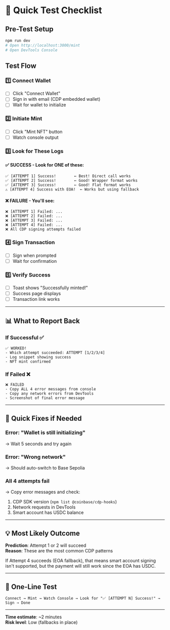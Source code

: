 # 🚀 Quick Test Checklist

## Pre-Test Setup
```bash
npm run dev
# Open http://localhost:3000/mint
# Open DevTools Console
```

## Test Flow

### 1️⃣ Connect Wallet
- [ ] Click "Connect Wallet"
- [ ] Sign in with email (CDP embedded wallet)
- [ ] Wait for wallet to initialize

### 2️⃣ Initiate Mint
- [ ] Click "Mint NFT" button
- [ ] Watch console output

### 3️⃣ Look for These Logs

#### ✅ SUCCESS - Look for ONE of these:
```
✅ [ATTEMPT 1] Success!        ← Best! Direct call works
✅ [ATTEMPT 2] Success!        ← Good! Wrapper format works
✅ [ATTEMPT 3] Success!        ← Good! Flat format works
⚠️ [ATTEMPT 4] Success with EOA!  ← Works but using fallback
```

#### ❌ FAILURE - You'll see:
```
❌ [ATTEMPT 1] Failed: ...
❌ [ATTEMPT 2] Failed: ...
❌ [ATTEMPT 3] Failed: ...
❌ [ATTEMPT 4] Failed: ...
❌ All CDP signing attempts failed
```

### 4️⃣ Sign Transaction
- [ ] Sign when prompted
- [ ] Wait for confirmation

### 5️⃣ Verify Success
- [ ] Toast shows "Successfully minted!"
- [ ] Success page displays
- [ ] Transaction link works

---

## 📊 What to Report Back

### If Successful ✅
```
✅ WORKED!
- Which attempt succeeded: ATTEMPT [1/2/3/4]
- Log snippet showing success
- NFT mint confirmed
```

### If Failed ❌
```
❌ FAILED
- Copy ALL 4 error messages from console
- Copy any network errors from DevTools
- Screenshot of final error message
```

---

## 🔧 Quick Fixes if Needed

### Error: "Wallet is still initializing"
→ Wait 5 seconds and try again

### Error: "Wrong network"
→ Should auto-switch to Base Sepolia

### All 4 attempts fail
→ Copy error messages and check:
1. CDP SDK version (`npm list @coinbase/cdp-hooks`)
2. Network requests in DevTools
3. Smart account has USDC balance

---

## 💡 Most Likely Outcome

**Prediction**: Attempt 1 or 2 will succeed  
**Reason**: These are the most common CDP patterns

If Attempt 4 succeeds (EOA fallback), that means smart account signing isn't supported, but the payment will still work since the EOA has USDC.

---

## 🎯 One-Line Test

```
Connect → Mint → Watch Console → Look for "✅ [ATTEMPT N] Success!" → Sign → Done
```

---

**Time estimate**: ~2 minutes  
**Risk level**: Low (fallbacks in place)
